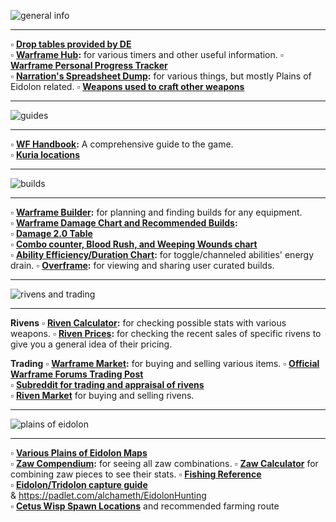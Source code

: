 ![general info](https://i.imgur.com/gChDk1F.png)

---

:white_small_square: **[Drop tables provided by DE](https://n8k6e2y6.ssl.hwcdn.net/repos/hnfvc0o3jnfvc873njb03enrf56.html)**  
:white_small_square: **[Warframe Hub](https://hub.warframestat.us/):** for various timers and other useful information.
:white_small_square: **[Warframe Personal Progress Tracker](https://docs.google.com/spreadsheets/d/1BctbiA-uPPuxX0DdHH5Utr_6H5Uhpu3ok71n1g2kwsM/edit?usp=sharing)**  
:white_small_square: **[Narration's Spreadsheet Dump](https://docs.google.com/spreadsheets/d/1eWa-U2yMrpOUOA7O_Oc5nGvgzN_dd5EUXhtqHA7tdUA/):** for various things, but mostly Plains of Eidolon related. 
:white_small_square: **[Weapons used to craft other weapons](https://i.imgur.com/6oF0qiv.png)**

---

![guides](https://i.imgur.com/aHKb1k2.png)

---

:white_small_square: **[WF Handbook](https://docs.google.com/document/d/1ylw9HK2ol6yam3MMNbycbuHxjmctg3gCqsbI4yy2gK0/edit):** A comprehensive guide to the game.  
:white_small_square: **[Kuria locations](https://steamcommunity.com/sharedfiles/filedetails/?id=508828282)**  

---

![builds](https://i.imgur.com/YdUVO8m.png)

---

:white_small_square: **[Warframe Builder](http://warframe-builder.com/):** for planning and finding builds for any equipment.  
:white_small_square: **[Warframe Damage Chart and Recommended Builds](https://docs.google.com/spreadsheets/d/1lXZVTR_DZAGCqxF1oZi0XyW9P2vdCK1VdmUaOCDTJgE/edit#gid=2038634271):**  
:white_small_square: **[Damage 2.0 Table](https://i.imgur.com/bfpmDb9.png)**  
:white_small_square: **[Combo counter, Blood Rush, and Weeping Wounds chart](https://imgur.com/a/IUIdx)**  
:white_small_square: **[Ability Efficiency/Duration Chart](https://i.imgur.com/ncyYWdM.png):** for toggle/channeled abilities' energy drain.
:white_small_square: **[Overframe](https://overframe.gg/):** for viewing and sharing user curated builds.

---

![rivens and trading](https://i.imgur.com/rxTesnx.png)

---

**__Rivens__**
:white_small_square: **[Riven Calculator](https://semlar.com/rivencalc):** for checking possible stats with various weapons. 
:white_small_square: **[Riven Prices](https://semlar.com/rivenprices/):** for checking the recent sales of specific rivens to give you a general idea of their pricing.

**__Trading__**
:white_small_square: **[Warframe Market](https://warframe.market/):** for buying and selling various items.
:white_small_square: **[Official Warframe Forums Trading Post](https://forums.warframe.com/forum/180-trading-post/)**  
:white_small_square: **[Subreddit for trading and appraisal of rivens](https://www.reddit.com/r/wartrade/)**  
:white_small_square: **[Riven Market](https://riven.market/)** for buying and selling rivens.

---

![plains of eidolon](https://i.imgur.com/Mzb6FkD.png)

---

:white_small_square: **[Various Plains of Eidolon Maps](https://forums.warframe.com/topic/859322-plains-of-eidolon-maps-complete-all-landmarks-resources-fishing-mining/)**  
:white_small_square: **[Zaw Compendium](https://docs.google.com/spreadsheets/d/1oCoeJnIi1LfSZoXhRdVSP1_hTlgnt0Zdb0MsvB-zvhU/htmlview?usp=sharing&sle=true#):** for seeing all zaw combinations.
:white_small_square: **[Zaw Calculator](https://semlar.com/zawcalc/410)** for combining zaw pieces to see their stats.
:white_small_square: **[Fishing Reference](https://hub.warframestat.us/fish)**  
:white_small_square: **[Eidolon/Tridolon capture guide](https://docs.google.com/document/d/1eY6ZZUbLoZwFDmf1WgdOMnM_bjG8ooqV_osHCCxu3Yw/edit#)**  
& https://padlet.com/alchameth/EidolonHunting  
:white_small_square: **[Cetus Wisp Spawn Locations](https://i.imgur.com/iK99WJX.png)** and recommended farming route  
